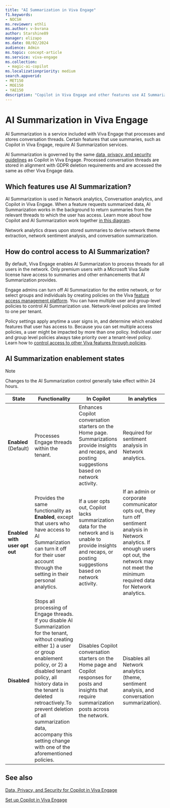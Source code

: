 ```yaml
---
title: "AI Summarization in Viva Engage"
f1.keywords:
- NOCSH
ms.reviewer: ethli
ms.author: v-bvrana
author: Starshine89
manager: elizapo
ms.date: 08/02/2024
audience: Admin
ms.topic: concept-article
ms.service: viva-engage
ms.collection: 
 - magic-ai-copilot
ms.localizationpriority: medium
search.appverid:
- MET150
- MOE150
- YAE150
description: "Copilot in Viva Engage and other features use AI Summarization"
---
```


# AI Summarization in Viva Engage

AI Summarization is a service included with Viva Engage that processes and stores conversation threads. Certain features that use summaries, such as Copilot in Viva Engage, require AI Summarization services.

AI Summarization is governed by the same [data, privacy, and security guidelines](/viva/engage/manage-security-and-compliance/data-privacy-security-copilot-engage) as Copilot in Viva Engage. Processed conversation threads are stored in alignment with GDPR deletion requirements and are accessed the same as other Viva Engage data.

## Which features use AI Summarization?

AI Summarization is used in Network analytics, Conversation analytics, and Copilot in Viva Engage. When a feature requests summarized data, AI Summarization works in the background to return summaries from the relevant threads to which the user has access. Learn more about how Copilot and AI Summarization work together [in this diagram](/viva/engage/configure-copilot-for-engage#data-processing-and-storage).

Network analytics draws upon stored summaries to derive network theme extraction, network sentiment analysis, and conversation summarization.

## How do control access to AI Summarization?

By default, Viva Engage enables AI Summarization to process threads for all users in the network. Only premium users with a Microsoft Viva Suite license have access to summaries and other enhancements that AI Summarization provides.

Engage admins can turn off AI Summarization for the entire network, or for select groups and individuals by creating policies on the Viva [feature access management platform](/viva/manage-access-policies). You can have multiple user and group-level policies to control AI Summarization use. Network-level policies are limited to one per tenant.  

Policy settings apply anytime a user signs in, and determine which enabled features that user has access to. Because you can set multiple access policies, a user might be impacted by more than one policy. Individual user and group level policies always take priority over a tenant-level policy. Learn how to [control access to other Viva features through policies](/viva/control-access-admin-center).

## AI Summarization enablement states

>[!NOTE]
>Changes to the AI Summarization control generally take effect within 24 hours.

|State| Functionality| In Copilot| In analytics|
|--------|------------|----------|-------------|
|**Enabled** (Default)| Processes Engage threads within the tenant.|Enhances Copilot conversation starters on the Home page. Summarizations provide insights and recaps, and  posting suggestions based on network activity.|Required for sentiment analysis in Network analytics.|
|**Enabled with user opt out**|Provides the same functionality as **Enabled**, except that users who have access to AI Summarization can turn it off for their user account through the setting in their personal analytics.|If a user opts out, Copilot lacks summarization data for the network and is unable to provide insights and recaps, or posting suggestions based on network activity.|If an admin or corporate communicator opts out, they turn off sentiment analysis in Network analytics. If enough users opt out, the network may not meet the minimum required data for Network analytics.|
|**Disabled**|Stops all processing of Engage threads. If you disable AI Summarization for the tenant, without creating either 1) a user or group enablement policy, or 2) a disabled tenant policy, all history data in the tenant is deleted retroactively.To prevent deletion of all summarization data, accompany this setting change with one of the aforementioned policies.|Disables Copilot conversation starters on the Home page and Copilot responses for posts and insights that require summarization posts across the network.|Disables all Network analytics (theme, sentiment analysis, and conversation summarization).|

## See also

[Data, Privacy, and Security for Copilot in Viva Engage](/viva/engage/manage-security-and-compliance/data-privacy-security-copilot-engage)

[Set up Copilot in Viva Engage](/viva/engage/configure-copilot-for-engage)
